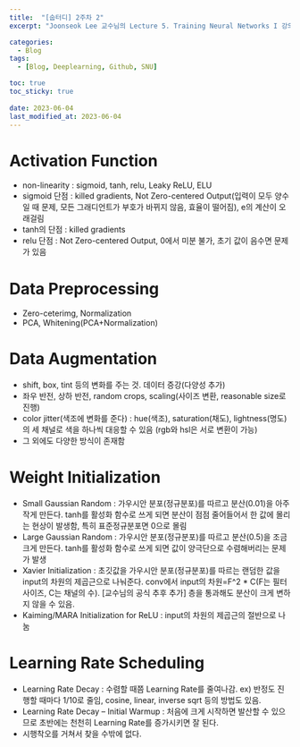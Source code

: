 ```yaml
---
title:  "[숩터디] 2주차 2"
excerpt: "Joonseok Lee 교수님의 Lecture 5. Training Neural Networks I 강의 요약"

categories:
  - Blog
tags:
  - [Blog, Deeplearning, Github, SNU]

toc: true
toc_sticky: true
 
date: 2023-06-04
last_modified_at: 2023-06-04
---
```


# Activation Function
- non-linearity : sigmoid, tanh, relu, Leaky ReLU, ELU 
- sigmoid 단점 : killed gradients, Not Zero-centered Output(입력이 모두 양수일 때 문제, 모든 그래디언트가 부호가 바뀌지 않음, 효율이 떨어짐), e의 계산이 오래걸림
- tanh의 단점 : killed gradients
- relu 단점 : Not Zero-centered Output, 0에서 미분 불가, 초기 값이 음수면 문제가 있음

# Data Preprocessing 
- Zero-ceterimg, Normalization
- PCA, Whitening(PCA+Normalization)

# Data Augmentation
- shift, box, tint 등의 변화를 주는 것. 데이터 증강(다양성 추가)
- 좌우 반전, 상하 반전, random crops, scaling(사이즈 변환, reasonable size로 진행)
- color jitter(색조에 변화를 준다) : hue(색조), saturation(채도), lightness(명도)의 세 채널로 색을 하나씩 대응할 수 있음 (rgb와 hsl은 서로 변환이 가능)
- 그 외에도 다양한 방식이 존재함

# Weight Initialization
- Small Gaussian Random : 가우시안 분포(정규분포)를 따르고 분산(0.01)을 아주 작게 만든다. tanh를 활성화 함수로 쓰게 되면 분산이 점점 줄어들어서 한 값에 몰리는 현상이 발생함, 특히 표준정규분포면 0으로 몰림
- Large Gaussian Random : 가우시안 분포(정규분포)를 따르고 분산(0.5)을 조금 크게 만든다. tanh를 활성화 함수로 쓰게 되면 값이 양극단으로 수렴해버리는 문제가 발생
- Xavier Initialization : 초깃값을 가우시안 분포(정규분포)를 따르는 랜덤한 값을 input의 차원의 제곱근으로 나눠준다. conv에서 input의 차원=F^2 * C(F는 필터 사이즈, C는 채널의 수). [교수님의 공식 추후 추가] 층을 통과해도 분산이 크게 변하지 않을 수 있음.
- Kaiming/MARA Initialization for ReLU : input의 차원의 제곱근의 절반으로 나눔

# Learning Rate Scheduling
- Learning Rate Decay : 수렴할 때쯤 Learning Rate를 줄여나감. ex) 반정도 진행할 때마다 1/10로 줄임, cosine, linear, inverse sqrt 등의 방법도 있음. 
- Learning Rate Decay – Initial Warmup : 처음에 크게 시작하면 발산할 수 있으므로 초반에는 천천히 Learning Rate를 증가시키면 잘 된다.
- 시행착오를 거쳐서 찾을 수밖에 없다.
